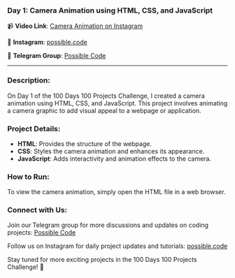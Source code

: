 ### Day 1: Camera Animation using HTML, CSS, and JavaScript

📹 **Video Link**: [Camera Animation on Instagram](https://www.instagram.com/reel/C3A7ipOP8w0/?utm_source=ig_web_copy_link&igsh=MzRlODBiNWFlZA==)

📱 **Instagram**: [possible.code](https://www.instagram.com/possible.code/)

👥 **Telegram Group**: [Possible Code](https://t.me/possiblecode)

---

### Description:

On Day 1 of the 100 Days 100 Projects Challenge, I created a camera animation using HTML, CSS, and JavaScript. This project involves animating a camera graphic to add visual appeal to a webpage or application.

### Project Details:

- **HTML**: Provides the structure of the webpage.
- **CSS**: Styles the camera animation and enhances its appearance.
- **JavaScript**: Adds interactivity and animation effects to the camera.

### How to Run:

To view the camera animation, simply open the HTML file in a web browser.

### Connect with Us:

Join our Telegram group for more discussions and updates on coding projects: [Possible Code](https://t.me/possiblecode)

Follow us on Instagram for daily project updates and tutorials: [possible.code](https://www.instagram.com/possible.code/)

Stay tuned for more exciting projects in the 100 Days 100 Projects Challenge! 🚀

